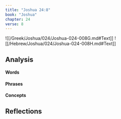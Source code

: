 ```yaml
---
title: "Joshua 24:8"
book: "Joshua"
chapter: 24
verse: 8
---
```

![[/Greek/Joshua/024/Joshua-024-008G.md#Text]]
![[/Hebrew/Joshua/024/Joshua-024-008H.md#Text]]

## Analysis

#### Words

#### Phrases

#### Concepts

## Reflections
